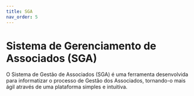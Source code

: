 ```yaml
---
title: SGA
nav_order: 5
---
```


# Sistema de Gerenciamento de Associados (SGA)

O Sistema de Gestão de Associados (SGA) é uma ferramenta desenvolvida para informatizar o processo de Gestão dos Associados, tornando-o mais ágil através de uma plataforma simples e intuitiva.
